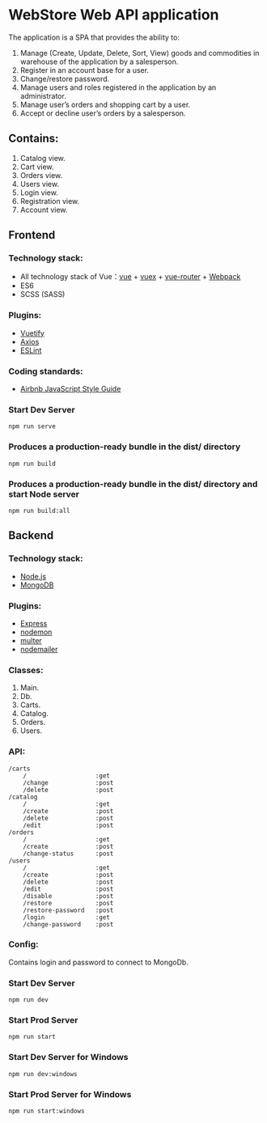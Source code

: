 ﻿# WebStore Web API application

The application is a SPA that provides the ability to:
1)	Manage (Create, Update, Delete, Sort, View) goods and commodities in warehouse of the application by a salesperson.
2)	Register in an account base for a user.
3)	Change/restore password.
4)	Manage users and roles registered in the application by an administrator.
5)	Manage user’s orders and shopping cart by a user.
6)	Accept or decline user’s orders by a salesperson.

## Contains:

1) Catalog view.
2) Cart view.
3) Orders view.
4) Users view.
5) Login view.
6) Registration view.
6) Account view.

## Frontend

### Technology stack:

- All technology stack of Vue：[vue](https://vuejs.org/) + [vuex](https://vuex.vuejs.org/ru/guide/) + [vue-router](https://router.vuejs.org/ru/) + [Webpack](https://webpack.js.org/)
- ES6
- SCSS (SASS)

### Plugins:

- [Vuetify](https://vuetifyjs.com/ru/)
- [Axios](https://github.com/axios/axios)
- [ESLint](https://eslint.org/)

### Coding standards:

- [Airbnb JavaScript Style Guide](https://github.com/airbnb/javascript/)

### Start Dev Server

```
npm run serve
```

### Produces a production-ready bundle in the dist/ directory

```
npm run build
```

### Produces a production-ready bundle in the dist/ directory and start Node server

```
npm run build:all
```

## Backend

### Technology stack:

- [Node.js](https://nodejs.org/)
- [MongoDB](https://www.mongodb.com/)

### Plugins:

- [Express](https://expressjs.com/)
- [nodemon](https://nodemon.io/)
- [multer](https://github.com/expressjs/multer/)
- [nodemailer](https://nodemailer.com/)

### Classes:

1) Main.
2) Db.
3) Carts. 
4) Catalog.
5) Orders.
6) Users.

### API:

```
/carts
    /                   :get
    /change             :post    
    /delete             :post  
/catalog
    /                   :get  
    /create             :post  
    /delete             :post  
    /edit               :post  
/orders
    /                   :get  
    /create             :post  
    /change-status      :post  
/users
    /                   :get  
    /create             :post  
    /delete             :post  
    /edit               :post 
    /disable            :post 
    /restore            :post 
    /restore-password   :post 
    /login              :get 
    /change-password    :post  
```

### Config:

Contains login and password to connect to MongoDb.

### Start Dev Server

```
npm run dev
```

### Start Prod Server

```
npm run start
```

### Start Dev Server for Windows

```
npm run dev:windows
```

### Start Prod Server for Windows

```
npm run start:windows
```



